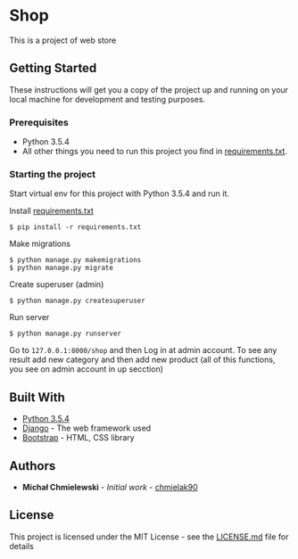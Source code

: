 # Shop

This is a project of web store

## Getting Started

These instructions will get you a copy of the project up and running on your local machine for development and testing purposes.

### Prerequisites

* Python 3.5.4
* All other things you need to run this project you find in [requirements.txt](requirements.txt).

### Starting the project

Start virtual env for this project with Python 3.5.4 and run it.

Install [requirements.txt](requirements.txt)
```
$ pip install -r requirements.txt
```

Make migrations
```
$ python manage.py makemigrations
$ python manage.py migrate
```

Create superuser (admin)
```
$ python manage.py createsuperuser
```

Run server
```
$ python manage.py runserver
```

Go to `127.0.0.1:8000/shop` and then Log in at admin account. To see any result add new category and then add new product (all of this functions, you see on admin account in up secction)

## Built With

* [Python 3.5.4](https://docs.python.org/3.5/)
* [Django](https://docs.djangoproject.com/en/1.11/) - The web framework used
* [Bootstrap](https://getbootstrap.com/) - HTML, CSS library

## Authors

* **Michał Chmielewski** - *Initial work* - [chmielak90](https://github.com/chmielak90)

## License

This project is licensed under the MIT License - see the [LICENSE.md](LICENSE.md) file for details
